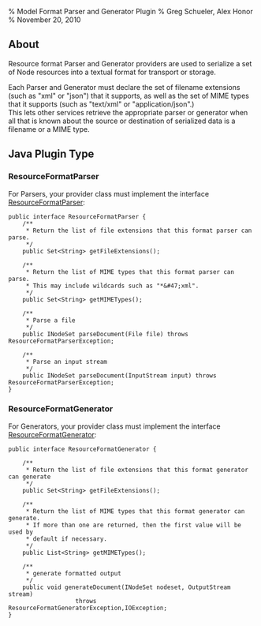 % Model Format Parser and Generator Plugin
% Greg Schueler, Alex Honor
% November 20, 2010

## About
Resource format Parser and Generator providers are used to serialize a set of
Node resources into a textual format for transport or storage.



Each Parser and Generator must declare the set of filename extensions 
(such as "xml" or "json") that it supports, as well as the set of 
MIME types that it supports (such as "text/xml" or "application/json".)  
This lets other services retrieve the appropriate
parser or generator when all that is known about the source or destination 
of serialized data is a filename or a MIME type.

## Java Plugin Type

### ResourceFormatParser

For Parsers, your provider class must implement the interface 
[ResourceFormatParser](../javadoc/com/dtolabs/rundeck/core/resources/format/ResourceFormatParser.html):

~~~~~ {.java}
public interface ResourceFormatParser {
    /**
     * Return the list of file extensions that this format parser can parse.
     */
    public Set<String> getFileExtensions();
 
    /**
     * Return the list of MIME types that this format parser can parse. 
     * This may include wildcards such as "*&#47;xml".
     */
    public Set<String> getMIMETypes();
 
    /**
     * Parse a file
     */
    public INodeSet parseDocument(File file) throws ResourceFormatParserException;
 
    /**
     * Parse an input stream
     */
    public INodeSet parseDocument(InputStream input) throws ResourceFormatParserException;
}
~~~~~~~~

### ResourceFormatGenerator

For Generators, your provider class must implement the interface
[ResourceFormatGenerator](../javadoc/com/dtolabs/rundeck/core/resources/format/ResourceFormatGenerator.html):

~~~~~ {.java}
public interface ResourceFormatGenerator {
 
    /**
     * Return the list of file extensions that this format generator can generate
     */
    public Set<String> getFileExtensions();
 
    /**
     * Return the list of MIME types that this format generator can generate. 
     * If more than one are returned, then the first value will be used by 
     * default if necessary.
     */
    public List<String> getMIMETypes();
 
    /**
     * generate formatted output
     */
    public void generateDocument(INodeSet nodeset, OutputStream stream) 
                   throws ResourceFormatGeneratorException,IOException;
}
~~~~~~~~


